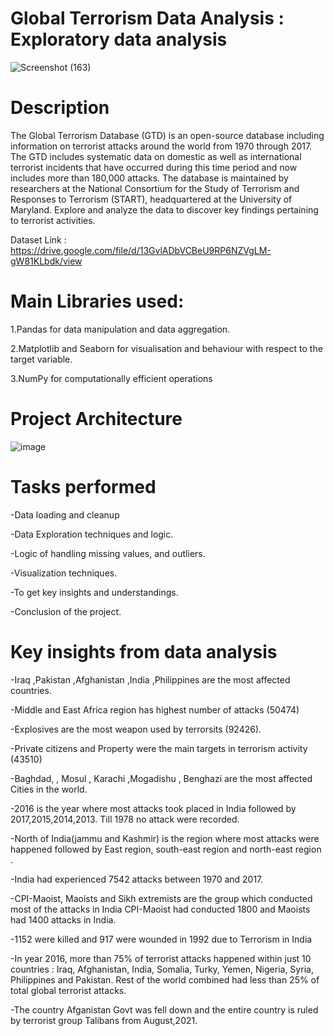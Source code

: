 # Global Terrorism Data Analysis : Exploratory data analysis
![Screenshot (163)](https://github.com/keerthan-pu/Global-Terrorism-Data-Analysis-Exploratory-data-analysis---Capstone-project-/assets/114256472/1e637e81-7780-4f45-93ba-e648751c8b71)

# Description
The Global Terrorism Database (GTD) is an open-source database including information on terrorist attacks around the world from 1970 through 2017. The GTD includes systematic data on domestic as well as international terrorist incidents that have occurred during this time period and now includes more than 180,000 attacks. The database is maintained by researchers at the National Consortium for the Study of Terrorism and Responses to Terrorism (START), headquartered at the University of Maryland. Explore and analyze the data to discover key findings pertaining to terrorist activities.

Dataset Link : https://drive.google.com/file/d/13GvlADbVCBeU9RP6NZVgLM-gW81KLbdk/view

# Main Libraries used:
1.Pandas for data manipulation and data aggregation.

2.Matplotlib and Seaborn for visualisation and behaviour with respect to the target variable.

3.NumPy for computationally efficient operations
# Project Architecture
![image](https://github.com/keerthan-pu/Global-Terrorism-Data-Analysis-Exploratory-data-analysis/assets/114256472/5a9d42c2-5c10-4dc5-8fb2-3ef9d34eb6db)


# Tasks performed 
-Data loading and cleanup

-Data Exploration techniques and logic.

-Logic of handling missing values, and outliers.

-Visualization techniques.

-To get key insights and understandings.

-Conclusion of the project.

# Key insights from data analysis

-Iraq ,Pakistan ,Afghanistan ,India ,Philippines are the most affected countries.

-Middle and East Africa region has highest number of attacks (50474)

-Explosives are the most weapon used by terrorsits (92426).

-Private citizens and Property were the main targets in terrorism activity (43510)

-Baghdad, , Mosul , Karachi ,Mogadishu , Benghazi are the most affected Cities in the world.

-2016 is the year where most attacks took placed in India followed by 2017,2015,2014,2013. Till 1978 no attack were recorded.

-North of India(jammu and Kashmir) is the region where most attacks were happened followed by East region, south-east region and north-east region .

-India had experienced 7542 attacks between 1970 and 2017.

-CPI-Maoist, Maoists and Sikh extremists are the group which conducted most of the attacks in India CPI-Maoist had conducted 1800 and Maoists had 1400 attacks in India.

-1152 were killed and 917 were wounded in 1992 due to Terrorism in India

-In year 2016, more than 75% of terrorist attacks happened within just 10 countries : Iraq, Afghanistan, India, Somalia, Turky, Yemen, Nigeria, Syria, Philippines and Pakistan. Rest of the world combined had less than 25% of total global terrorist attacks.

-The country Afganistan Govt was fell down and the entire country is ruled by terrorist group Talibans from August,2021.


